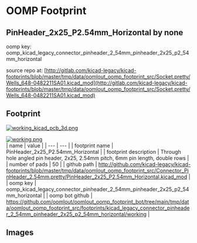 # OOMP Footprint  
## PinHeader_2x25_P2.54mm_Horizontal  by none  
  
oomp key: oomp_kicad_legacy_connector_pinheader_2_54mm_pinheader_2x25_p2_54mm_horizontal  
  
source repo at: [http://gitlab.com/kicad-legacy/kicad-footprints/blob/master/tmp/data/oomlout_oomp_footprint_src/Socket.pretty/Wells_648-0482211SA01.kicad_mod](http://gitlab.com/kicad-legacy/kicad-footprints/blob/master/tmp/data/oomlout_oomp_footprint_src/Socket.pretty/Wells_648-0482211SA01.kicad_mod)  
## Footprint  
  
[![working_kicad_pcb_3d.png](working_kicad_pcb_3d_600.png)](working_kicad_pcb_3d.png)  
  
[![working.png](working_600.png)](working.png)  
| name | value | 
| --- | --- | 
| footprint name | PinHeader_2x25_P2.54mm_Horizontal | 
| footprint description | Through hole angled pin header, 2x25, 2.54mm pitch, 6mm pin length, double rows | 
| number of pads | 50 | 
| github path | http://github.com/kicad-legacy/kicad-footprints/blob/master/tmp/data/oomlout_oomp_footprint_src/Connector_PinHeader_2.54mm.pretty/PinHeader_2x25_P2.54mm_Horizontal.kicad_mod | 
| oomp key | oomp_kicad_legacy_connector_pinheader_2_54mm_pinheader_2x25_p2_54mm_horizontal | 
| oomp bot github | https://github.com/oomlout/oomlout_oomp_footprint_bot/tree/main/tmp/data/oomlout_oomp_footprint_src/footprints/kicad_legacy_connector_pinheader_2_54mm_pinheader_2x25_p2_54mm_horizontal/working | 
## Images  
